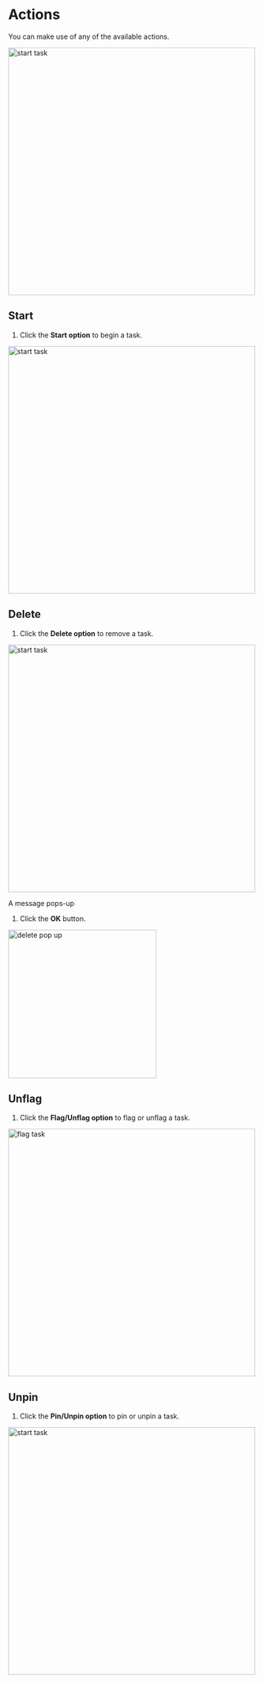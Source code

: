 # Actions 

You can make use of any of the available actions.

<img src="/thehive/images/user-guides/analyst-corner/tasks/preview-task-details/task-log-actions.png" alt="start task" width="500" height="500"/>


## Start

1. Click the **Start option** to begin a task.

<img src="/thehive/images/user-guides/analyst-corner/tasks/preview-task-details/start-task.png" alt="start task" width="500" height="500"/>


## Delete

1. Click the **Delete option** to remove a task.

<img src="/thehive/images/user-guides/analyst-corner/tasks/preview-task-details/task-log-actions.png" alt="start task" width="500" height="500"/>


A message pops-up

1. Click the **OK** button. 

<img src="/thehive/images/user-guides/analyst-corner/tasks/preview-task-details/delete-task-popup.png" alt="delete pop up" width="300" height="300"/>


## Unflag

1. Click the **Flag/Unflag option** to flag or unflag a task.

<img src="/thehive/images/user-guides/analyst-corner/tasks/preview-task-details/flag-task.png" alt="flag task" width="500" height="500"/>


## Unpin

1. Click the **Pin/Unpin option** to pin or unpin a task.

<img src="/thehive/images/user-guides/analyst-corner/tasks/preview-task-details/task-log-actions.png" alt="start task" width="500" height="500"/>
